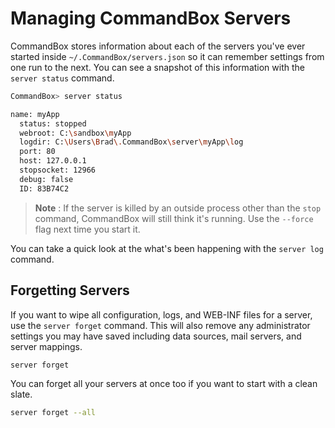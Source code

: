 # Managing CommandBox Servers

CommandBox stores information about each of the servers you've ever started inside `~/.CommandBox/servers.json` so it can remember settings from one run to the next.  You can see a snapshot of this information with the `server status` command.  

```bash
CommandBox> server status

name: myApp
  status: stopped
  webroot: C:\sandbox\myApp
  logdir: C:\Users\Brad\.CommandBox\server\myApp\log
  port: 80
  host: 127.0.0.1
  stopsocket: 12966
  debug: false
  ID: 83B74C2
```

>**Note** : If the server is killed by an outside process other than the `stop` command, CommandBox will still think it's running.  Use the `--force` flag next time you start it.

You can take a quick look at the what's been happening with the `server log` command.  

## Forgetting Servers
If you want to wipe all configuration, logs, and WEB-INF files for a server, use the `server forget` command.  This will also remove any administrator settings you may have saved including data sources, mail servers, and server mappings.

```bash
server forget
```

You can forget all your servers at once too if you want to start with a clean slate. 

```bash
server forget --all
```



